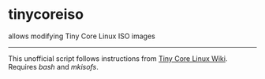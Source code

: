 # tinycoreiso #
allows modifying Tiny Core Linux ISO images
- - - -
This unofficial script follows instructions from [Tiny Core Linux Wiki](http://wiki.tinycorelinux.net/wiki:remastering).
Requires *bash* and *mkisofs*.
